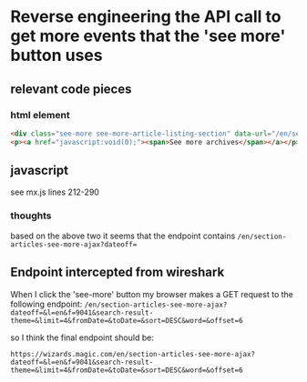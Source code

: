 # Reverse engineering the API call to get more events that the 'see more' button uses

## relevant code pieces

### html element

```html
<div class="see-more see-more-article-listing-section" data-url="/en/section-articles-see-more-ajax?dateoff=" data-offset="6" data-see-more-limit="4" data-form-id="mtgo-decklists-custom-search">
<p><a href="javascript:void(0);"><span>See more archives</span></a></p> </div>
```

## javascript

see mx.js lines 212-290

### thoughts

based on the above two it seems that the endpoint contains ```/en/section-articles-see-more-ajax?dateoff=```

## Endpoint intercepted from wireshark
When I click the 'see-more' button my browser makes a GET request to the following endpoint:
```/en/section-articles-see-more-ajax?dateoff=&l=en&f=9041&search-result-theme=&limit=4&fromDate=&toDate=&sort=DESC&word=&offset=6```

so I think the final endpoint should be:

```https://wizards.magic.com/en/section-articles-see-more-ajax?dateoff=&l=en&f=9041&search-result-theme=&limit=4&fromDate=&toDate=&sort=DESC&word=&offset=6```
